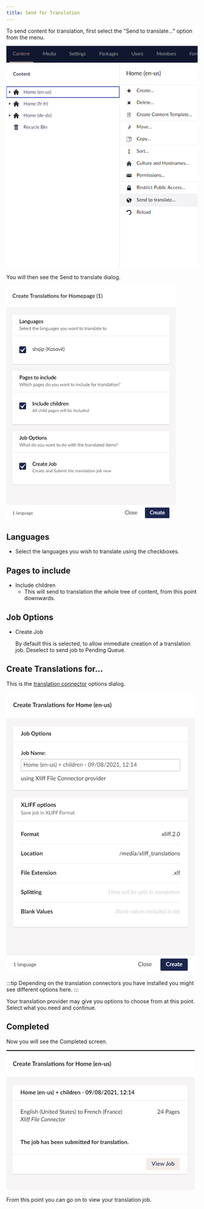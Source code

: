 ```yaml
---
title: Send for Translation
---
```


To send content for translation, first select the "Send to translate..." option from the menu. 

![Send to translate](sendoption.png)

You will then see the Send to translate dialog. 

![Send dialog](senddialog.png)

## Languages
- Select the languages you wish to translate using the checkboxes.

## Pages to include  
- Include children 
  - This will send to translation the whole tree of content, from this point downwards.


## Job Options

- Create Job 

    By default this is selected, to allow immediate creation of a translation job. Deselect to send job to Pending Queue. 


## Create Translations for...
This is the [translation connector](../../key_topics/connector) options dialog. 

![Connector options](connectoroptions.png)

:::tip 
Depending on the translation connectors you have installed you might see different options here.
:::

Your translation provider may give you options to choose from at this point. Select what you need and continue.

## Completed
Now you will see the Completed screen.

![Completed](completed.png)

From this point you can go on to view your translation job.
